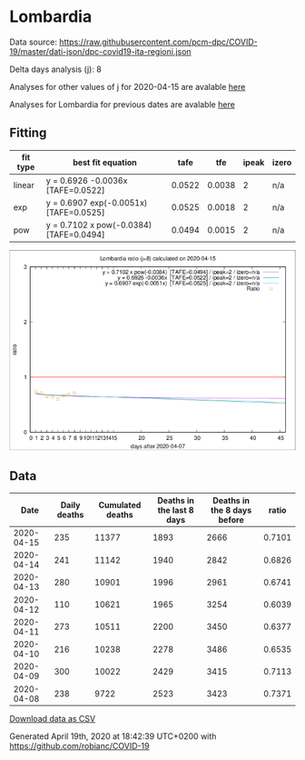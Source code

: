 # Lombardia

Data source: https://raw.githubusercontent.com/pcm-dpc/COVID-19/master/dati-json/dpc-covid19-ita-regioni.json

Delta days analysis (j): 8

Analyses for other values of j for 2020-04-15 are avalable [here](../2020-04-15/README.md)

Analyses for Lombardia for previous dates are avalable [here](../README.md)

## Fitting 
|fit type|best fit equation|tafe|tfe|ipeak|izero|
|-------|-----|--------|------|---|---|
|linear|y = 0.6926 -0.0036x  [TAFE=0.0522]|0.0522|0.0038|2|n/a|
|exp|y = 0.6907 exp(-0.0051x)  [TAFE=0.0525]|0.0525|0.0018|2|n/a|
|pow|y = 0.7102 x pow(-0.0384)  [TAFE=0.0494]|0.0494|0.0015|2|n/a|

![Plot](COVID-19_lombardia_j8_2020-04-15.png)

## Data
|Date|Daily deaths|Cumulated deaths|Deaths in the last 8 days|Deaths in the 8 days before|ratio|
|----|----------|-----------|-------|--------------------|-----|
|2020-04-15|235|11377|1893|2666|0.7101|
|2020-04-14|241|11142|1940|2842|0.6826|
|2020-04-13|280|10901|1996|2961|0.6741|
|2020-04-12|110|10621|1965|3254|0.6039|
|2020-04-11|273|10511|2200|3450|0.6377|
|2020-04-10|216|10238|2278|3486|0.6535|
|2020-04-09|300|10022|2429|3415|0.7113|
|2020-04-08|238|9722|2523|3423|0.7371|

[Download data as CSV](COVID-19_lombardia_j8_2020-04-15.csv)

Generated April 19th, 2020 at 18:42:39 UTC+0200 with https://github.com/robianc/COVID-19
